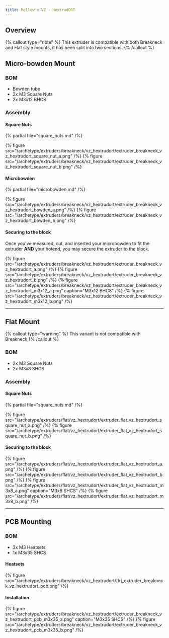 ```yaml
---
title: Mellow x VZ - HextrudORT
---
```


## Overview
{% callout type="note" %}
This extruder is compatible with both Breakneck and Flat style mounts, it has been split into two sections.
{% /callout %}

## Micro-bowden Mount

### BOM

- Bowden tube
- 2x M3 Square Nuts
- 2x M3x12 BHCS

### Assembly

#### Square Nuts
{% partial file="square_nuts.md" /%}

{% figure src="/archetype/extruders/breakneck/vz_hextrudort/extruder_breakneck_vz_hextrudort_square_nut_a.png" /%}
{% figure src="/archetype/extruders/breakneck/vz_hextrudort/extruder_breakneck_vz_hextrudort_square_nut_b.png" /%}

#### Microbowden
{% partial file="microbowden.md" /%}

{% figure src="/archetype/extruders/breakneck/vz_hextrudort/extruder_breakneck_vz_hextrudort_bowden_a.png" /%}
{% figure src="/archetype/extruders/breakneck/vz_hextrudort/extruder_breakneck_vz_hextrudort_bowden_b.png" /%}

#### Securing to the block
Once you've measured, cut, and inserted your microbowden to fit the extruder **AND** your hotend,
you may secure the extruder to the block.

{% figure src="/archetype/extruders/breakneck/vz_hextrudort/extruder_breakneck_vz_hextrudort_a.png" /%}
{% figure src="/archetype/extruders/breakneck/vz_hextrudort/extruder_breakneck_vz_hextrudort_b.png" /%}
{% figure src="/archetype/extruders/breakneck/vz_hextrudort/extruder_breakneck_vz_hextrudort_m3x12_a.png" caption="M3x12 BHCS" /%}
{% figure src="/archetype/extruders/breakneck/vz_hextrudort/extruder_breakneck_vz_hextrudort_m3x12_b.png" /%}

---

## Flat Mount

{% callout type="warning" %}
This variant is not compatible with Breakneck
{% /callout %}

### BOM

- 2x M3 Square Nuts
- 2x M3x8 SHCS

### Assembly

#### Square Nuts
{% partial file="square_nuts.md" /%}

{% figure src="/archetype/extruders/flat/vz_hextrudort/extruder_flat_vz_hextrudort_square_nut_a.png" /%}
{% figure src="/archetype/extruders/flat/vz_hextrudort/extruder_flat_vz_hextrudort_square_nut_b.png" /%}

#### Securing to the block
{% figure src="/archetype/extruders/flat/vz_hextrudort/extruder_flat_vz_hextrudort_a.png" /%}
{% figure src="/archetype/extruders/flat/vz_hextrudort/extruder_flat_vz_hextrudort_b.png" /%}
{% figure src="/archetype/extruders/flat/vz_hextrudort/extruder_flat_vz_hextrudort_m3x8_a.png" caption="M3x8 SHCS" /%}
{% figure src="/archetype/extruders/flat/vz_hextrudort/extruder_flat_vz_hextrudort_m3x8_b.png" /%}

---

## PCB Mounting

### BOM
 - 3x M3 Heatsets
 - 1x M3x35 SHCS

#### Heatsets
{% figure src="/archetype/extruders/breakneck/vz_hextrudort/[h]_extruder_breakneck_vz_hextrudort_pcb.png" /%}

#### Installation
[//]: # (@todo assy is missing the top most screw)
{% figure src="/archetype/extruders/breakneck/vz_hextrudort/extruder_breakneck_vz_hextrudort_pcb_m3x35_a.png" caption="M3x35 SHCS" /%}
{% figure src="/archetype/extruders/breakneck/vz_hextrudort/extruder_breakneck_vz_hextrudort_pcb_m3x35_b.png" /%}
